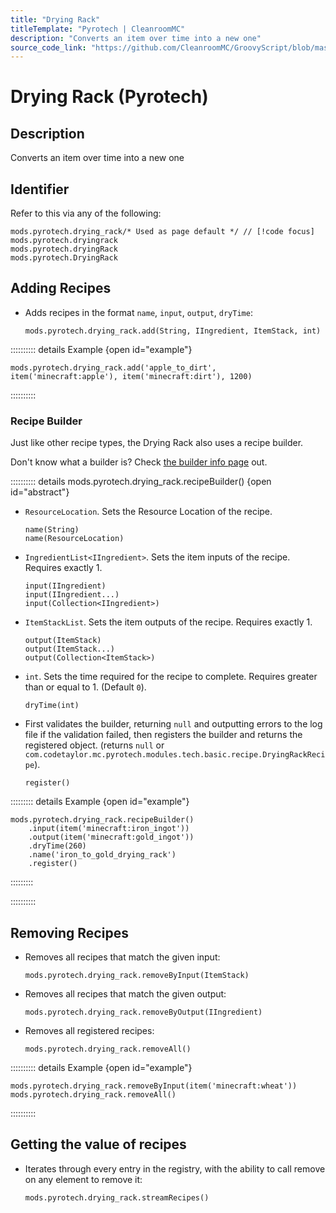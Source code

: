 ```yaml
---
title: "Drying Rack"
titleTemplate: "Pyrotech | CleanroomMC"
description: "Converts an item over time into a new one"
source_code_link: "https://github.com/CleanroomMC/GroovyScript/blob/master/src/main/java/com/cleanroommc/groovyscript/compat/mods/pyrotech/DryingRack.java"
---
```


# Drying Rack (Pyrotech)

## Description

Converts an item over time into a new one

## Identifier

Refer to this via any of the following:

```groovy:no-line-numbers {1}
mods.pyrotech.drying_rack/* Used as page default */ // [!code focus]
mods.pyrotech.dryingrack
mods.pyrotech.dryingRack
mods.pyrotech.DryingRack
```


## Adding Recipes

- Adds recipes in the format `name`, `input`, `output`, `dryTime`:

    ```groovy:no-line-numbers
    mods.pyrotech.drying_rack.add(String, IIngredient, ItemStack, int)
    ```

:::::::::: details Example {open id="example"}
```groovy:no-line-numbers
mods.pyrotech.drying_rack.add('apple_to_dirt', item('minecraft:apple'), item('minecraft:dirt'), 1200)
```

::::::::::

### Recipe Builder

Just like other recipe types, the Drying Rack also uses a recipe builder.

Don't know what a builder is? Check [the builder info page](../../groovy/builder.md) out.

:::::::::: details mods.pyrotech.drying_rack.recipeBuilder() {open id="abstract"}
- `ResourceLocation`. Sets the Resource Location of the recipe.

    ```groovy:no-line-numbers
    name(String)
    name(ResourceLocation)
    ```

- `IngredientList<IIngredient>`. Sets the item inputs of the recipe. Requires exactly 1.

    ```groovy:no-line-numbers
    input(IIngredient)
    input(IIngredient...)
    input(Collection<IIngredient>)
    ```

- `ItemStackList`. Sets the item outputs of the recipe. Requires exactly 1.

    ```groovy:no-line-numbers
    output(ItemStack)
    output(ItemStack...)
    output(Collection<ItemStack>)
    ```

- `int`. Sets the time required for the recipe to complete. Requires greater than or equal to 1. (Default `0`).

    ```groovy:no-line-numbers
    dryTime(int)
    ```

- First validates the builder, returning `null` and outputting errors to the log file if the validation failed, then registers the builder and returns the registered object. (returns `null` or `com.codetaylor.mc.pyrotech.modules.tech.basic.recipe.DryingRackRecipe`).

    ```groovy:no-line-numbers
    register()
    ```

::::::::: details Example {open id="example"}
```groovy:no-line-numbers
mods.pyrotech.drying_rack.recipeBuilder()
    .input(item('minecraft:iron_ingot'))
    .output(item('minecraft:gold_ingot'))
    .dryTime(260)
    .name('iron_to_gold_drying_rack')
    .register()
```

:::::::::

::::::::::

## Removing Recipes

- Removes all recipes that match the given input:

    ```groovy:no-line-numbers
    mods.pyrotech.drying_rack.removeByInput(ItemStack)
    ```

- Removes all recipes that match the given output:

    ```groovy:no-line-numbers
    mods.pyrotech.drying_rack.removeByOutput(IIngredient)
    ```

- Removes all registered recipes:

    ```groovy:no-line-numbers
    mods.pyrotech.drying_rack.removeAll()
    ```

:::::::::: details Example {open id="example"}
```groovy:no-line-numbers
mods.pyrotech.drying_rack.removeByInput(item('minecraft:wheat'))
mods.pyrotech.drying_rack.removeAll()
```

::::::::::

## Getting the value of recipes

- Iterates through every entry in the registry, with the ability to call remove on any element to remove it:

    ```groovy:no-line-numbers
    mods.pyrotech.drying_rack.streamRecipes()
    ```
